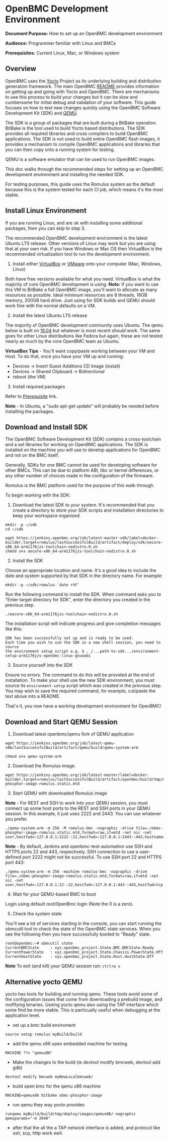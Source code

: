 # OpenBMC Development Environment

**Document Purpose:** How to set up an OpenBMC development environment

**Audience:** Programmer familiar with Linux and BMCs

**Prerequisites:** Current Linux, Mac, or Windows system

## Overview

OpenBMC uses the [Yocto](https://www.yoctoproject.org/) Project as its
underlying building and distribution generation framework. The main
OpenBMC [README](https://github.com/openbmc/openbmc/blob/master/README.md)
provides information on getting up and going with Yocto and OpenBMC.
There are mechanisms to use this process to build your changes but it can be
slow and cumbersome for initial debug and validation of your software. This
guide focuses on how to test new changes quickly using the OpenBMC Software
Development Kit (SDK) and [QEMU](https://www.qemu.org/).

The SDK is a group of packages that are built during a BitBake operation.
BitBake is the tool used to build Yocto based distributions. The SDK provides
all required libraries and cross compilers to build OpenBMC applications. The
SDK is not used to build entire OpenBMC flash images, it provides a mechanism to
compile OpenBMC applications and libraries that you can then copy onto a running
system for testing.

QEMU is a software emulator that can be used to run OpenBMC images.

This doc walks through the recommended steps for setting up an OpenBMC
development environment and installing the needed SDK.

For testing purposes, this guide uses the Romulus system as the default because
this is the system tested for each CI job, which means it's the most stable.

## Install Linux Environment

If you are running Linux, and are ok with installing some additional packages,
then you can skip to step 3.

The recommended OpenBMC development environment is the latest Ubuntu LTS
release. Other versions of Linux may work but you are using that at your own
risk. If you have Windows or Mac OS then VirtualBox is the recommended
virtualization tool to run the development environment.

1. Install either [VirtualBox](https://www.virtualbox.org/wiki/Downloads) or
[VMware](https://www.vmware.com/products/workstation-player/workstation-player-evaluation.html)
onto your computer (Mac, Windows, Linux)

  Both have free versions available for what you need. VirtualBox is what the
  majority of core OpenBMC development is using. **Note:** If you want to use
  this VM to BitBake a full OpenBMC image, you'll want to allocate as many
  resources as possible. Ideal minimum resources are 8 threads, 16GB memory,
  200GB hard drive. Just using for SDK builds and QEMU should work fine with the
  normal defaults on a VM.

2. Install the latest Ubuntu LTS release

  The majority of OpenBMC development community uses Ubuntu.  The qemu below
  is built on [18.04](http://releases.ubuntu.com/18.04/) but whatever is most
  recent *should* work. The same goes for other Linux distributions like
  Fedora but again, these are not tested nearly as much by the core OpenBMC
  team as Ubuntu.

  **VirtualBox Tips** - You'll want copy/paste working between your VM and Host.
  To do that, once you have your VM up and running:
  - Devices -> Insert Guest Additions CD Image (install)
  - Devices -> Shared Clipboard -> Bidirectional
  - reboot (the VM)

3. Install required packages

  Refer to
  [Prerequisite](https://github.com/openbmc/openbmc/blob/master/README.md#1-prerequisite)
  link.

  **Note** - In Ubuntu, a "sudo apt-get update" will probably be needed before
  installing the packages.

## Download and Install SDK

The OpenBMC Software Development Kit (SDK) contains a cross-toolchain and a set
libraries for working on OpenBMC applications. The SDK is installed on the
machine you will use to develop applications for OpenBMC and not on the BMC
itself.

Generally, SDKs for one BMC cannot be used for developing software for other
BMCs. This can be due to platform ABI, libc or kernel differences, or any other
number of choices made in the configuration of the firmware.

Romulus is the BMC platform used for the purpose of this walk-through.

To begin working with the SDK:

1. Download the latest SDK to your system. It's recommended that you create a
  directory to store your SDK scripts and installation directories to keep your
  workspace organised.

  ```
  mkdir -p ~/sdk
  cd ~/sdk

  wget https://jenkins.openbmc.org/job/latest-master-sdk/label=docker-builder,target=romulus/lastSuccessfulBuild/artifact/deploy/sdk/oecore-x86_64-arm1176jzs-toolchain-nodistro.0.sh
  chmod u+x oecore-x86_64-arm1176jzs-toolchain-nodistro.0.sh
  ```

2. Install the SDK

  Choose an appropriate location and name. It's a good idea to include the date
  and system supported by that SDK in the directory name. For example:

  ```
  mkdir -p ~/sdk/romulus-`date +%F`
  ```

  Run the following command to install the SDK.  When command  asks you to
  "Enter target directory for SDK", enter the directory you created in the
  previous step.

  ```
  ./oecore-x86_64-arm1176jzs-toolchain-nodistro.0.sh
  ```

  The installation script will indicate progress and give completion messages
  like this:
  ```
  SDK has been successfully set up and is ready to be used.
  Each time you wish to use the SDK in a new shell session, you need to source
  the environment setup script e.g. $ . /...path-to-sdk.../environment-setup-arm1176jzs-openbmc-linux-gnueabi
  ```

3. Source yourself into the SDK

  Ensure no errors. The command to do this will be provided at the end of
  installation. To make your shell use the new SDK environment, you must source
  its `environment-setup` script which was created in the previous step.  You
  may wish to save the required command, for example, cut/paste the text above
  into a README.

That's it, you now have a working development environment for OpenBMC!

## Download and Start QEMU Session

1. Download latest openbmc/qemu fork of QEMU application

  ```
  wget https://jenkins.openbmc.org/job/latest-qemu-x86/lastSuccessfulBuild/artifact/qemu/build/qemu-system-arm

  chmod u+x qemu-system-arm
  ```

2. Download the Romulus image.

  ```
  wget https://jenkins.openbmc.org/job/latest-master/label=docker-builder,target=romulus/lastSuccessfulBuild/artifact/openbmc/build/tmp/deploy/images/romulus/obmc-phosphor-image-romulus.static.mtd
  ```

3. Start QEMU with downloaded Romulus image

  **Note** - For REST and SSH to work into your QEMU session, you must connect
  up some host ports to the REST and SSH ports in your QEMU session. In this
  example, it just uses 2222 and 2443. You can use whatever you prefer.
  ```
  ./qemu-system-arm -m 256 -M romulus-bmc -nographic -drive file=./obmc-phosphor-image-romulus.static.mtd,format=raw,if=mtd -net nic -net user,hostfwd=:127.0.0.1:2222-:22,hostfwd=:127.0.0.1:2443-:443,hostname=qemu
  ```

   **Note** - By default, Jenkins and openbmc-test-automation use SSH and HTTPS
   ports 22 and 443, respectively. SSH connection to use a user-defined port 2222
   might not be successful. To use SSH port 22 and HTTPS port 443:
   ```
   ./qemu-system-arm -m 256 -machine romulus-bmc -nographic -drive file=./obmc-phosphor-image-romulus.static.mtd,format=raw,if=mtd -net nic -net user,hostfwd=:127.0.0.1:22-:22,hostfwd=:127.0.0.1:443-:443,hostfwd=tcp:127.0.0.1:80-:80,hostfwd=tcp:127.0.0.1:2200-:2200,hostfwd=udp:127.0.0.1:623-:623,hostfwd=udp:127.0.0.1:664-:664,hostname=qemu
   ```

4. Wait for your QEMU-based BMC to boot

  Login using default root/0penBmc login (Note the 0 is a zero).

5. Check the system state

  You'll see a lot of services starting in the console, you can start running
  the obmcutil tool to check the state of the OpenBMC state services. When you
  see the following then you have successfully booted to "Ready" state.

  ```
  root@openbmc:~# obmcutil state
  CurrentBMCState     : xyz.openbmc_project.State.BMC.BMCState.Ready
  CurrentPowerState   : xyz.openbmc_project.State.Chassis.PowerState.Off
  CurrentHostState    : xyz.openbmc_project.State.Host.HostState.Off
  ```

  **Note** To exit (and kill) your QEMU session run: `ctrl+a x`

## Alternative yocto QEMU

  yocto has tools for building and running qemu. These tools avoid some of the
  configuration issues that come from downloading a prebuild image, and
  mofifying binaries. Useing yocto qemu also using the TAP interface which some
  find be more stable. This is particually useful when debugging at the
  application level.

  - set up a bmc build enviroment
  ```
  source setup romulus myBuild/build
  ```
  - add the qemu x86 open embedded machine for testing
  ```
  MACHINE ??= "qemux86"
  ```
  - Make the changes to the build (ie devtool modify bmcweb, devtool add gdb)
  ```
  devtool modify bmcweb myNewLocalbmcweb/
  ```
  - build open bmc for the qemu x86 machine
  ```
  MACHINE=qemux86 bitbake obmc-phosphor-image
  ```
  - run qemu they way yocto provides
  ```
  runqemu myBuild/build/tmp/deploy/images/qemux86/ nographic
  qemuparams="-m 2048"
  ```
  - after that the all the a TAP network interface is added, and protocol like
  ssh, scp, http work well.


